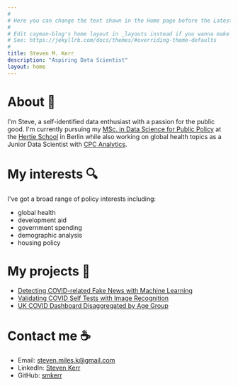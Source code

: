 ```yaml
---
#
# Here you can change the text shown in the Home page before the Latest Posts section.
#
# Edit cayman-blog's home layout in _layouts instead if you wanna make some changes
# See: https://jekyllrb.com/docs/themes/#overriding-theme-defaults
#
title: Steven M. Kerr
description: "Aspiring Data Scientist"
layout: home
---
```


# About :wave:
I'm Steve, a self-identified data enthusiast with a passion for the public good. I'm currently pursuing my [MSc. in Data Science for Public Policy](https://www.hertie-school.org/en/mds) at the [Hertie School](https://www.hertie-school.org/en/) in Berlin while also working on global health topics as a Junior Data Scientist with [CPC Analytics](https://www.cpc-analytics.com).

# My interests :mag:
I've got a broad range of policy interests including:
* global health
* development aid
* government spending
* demographic analysis
* housing policy

# My projects :construction_worker:
* <a href="/projects.html#detecting-covid-fake-news">Detecting COVID-related Fake News with Machine Learning</a>
* <a href="/projects.html#validating-covid-self-tests">Validating COVID Self Tests with Image Recognition</a>
* <a href="/projects.html#uk-covid-dashboard">UK COVID Dashboard Disaggregated by Age Group</a>

# Contact me :coffee:
* Email: [steven.miles.k@gmail.com](mailto:steven.miles.k@gmail.com)
* LinkedIn: [Steven Kerr](https://www.linkedin.com/in/stevenmileskerr/)
* GitHub: [smkerr](https://github.com/smkerr)
